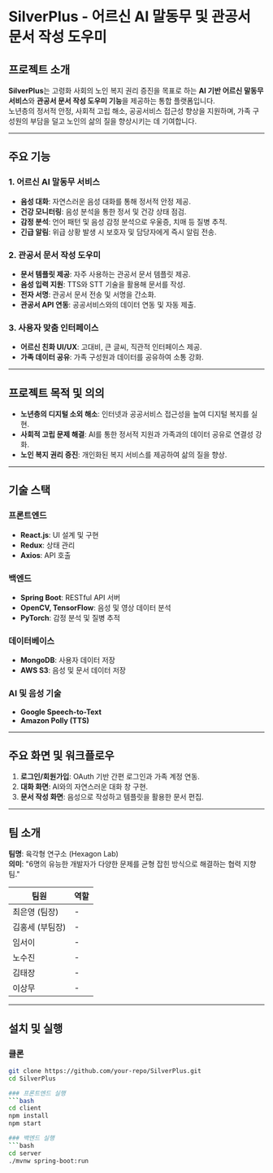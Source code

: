# SilverPlus - 어르신 AI 말동무 및 관공서 문서 작성 도우미
<!-- 로고 이미지를 프로젝트에 추가한 경우 경로를 수정하세요 -->

## 프로젝트 소개
**SilverPlus**는 고령화 사회의 노인 복지 권리 증진을 목표로 하는 **AI 기반 어르신 말동무 서비스**와 **관공서 문서 작성 도우미 기능**을 제공하는 통합 플랫폼입니다.  
노년층의 정서적 안정, 사회적 고립 해소, 공공서비스 접근성 향상을 지원하며, 가족 구성원의 부담을 덜고 노인의 삶의 질을 향상시키는 데 기여합니다.

---

## 주요 기능

### 1. 어르신 AI 말동무 서비스
- **음성 대화**: 자연스러운 음성 대화를 통해 정서적 안정 제공.
- **건강 모니터링**: 음성 분석을 통한 정서 및 건강 상태 점검.
- **감정 분석**: 언어 패턴 및 음성 감정 분석으로 우울증, 치매 등 질병 추적.
- **긴급 알림**: 위급 상황 발생 시 보호자 및 담당자에게 즉시 알림 전송.

### 2. 관공서 문서 작성 도우미
- **문서 템플릿 제공**: 자주 사용하는 관공서 문서 템플릿 제공.
- **음성 입력 지원**: TTS와 STT 기술을 활용해 문서를 작성.
- **전자 서명**: 관공서 문서 전송 및 서명을 간소화.
- **관공서 API 연동**: 공공서비스와의 데이터 연동 및 자동 제출.

### 3. 사용자 맞춤 인터페이스
- **어르신 친화 UI/UX**: 고대비, 큰 글씨, 직관적 인터페이스 제공.
- **가족 데이터 공유**: 가족 구성원과 데이터를 공유하여 소통 강화.

---

## 프로젝트 목적 및 의의
- **노년층의 디지털 소외 해소**: 인터넷과 공공서비스 접근성을 높여 디지털 복지를 실현.
- **사회적 고립 문제 해결**: AI를 통한 정서적 지원과 가족과의 데이터 공유로 연결성 강화.
- **노인 복지 권리 증진**: 개인화된 복지 서비스를 제공하여 삶의 질을 향상.

---

## 기술 스택

### **프론트엔드**
- **React.js**: UI 설계 및 구현
- **Redux**: 상태 관리
- **Axios**: API 호출

### **백엔드**
- **Spring Boot**: RESTful API 서버
- **OpenCV, TensorFlow**: 음성 및 영상 데이터 분석
- **PyTorch**: 감정 분석 및 질병 추적

### **데이터베이스**
- **MongoDB**: 사용자 데이터 저장
- **AWS S3**: 음성 및 문서 데이터 저장

### **AI 및 음성 기술**
- **Google Speech-to-Text**
- **Amazon Polly (TTS)**

---

## 주요 화면 및 워크플로우
1. **로그인/회원가입**: OAuth 기반 간편 로그인과 가족 계정 연동.
2. **대화 화면**: AI와의 자연스러운 대화 창 구현.
3. **문서 작성 화면**: 음성으로 작성하고 템플릿을 활용한 문서 편집.

---

## 팀 소개

**팀명**: 육각형 연구소 (Hexagon Lab)  
**의미**: "6명의 유능한 개발자가 다양한 문제를 균형 잡힌 방식으로 해결하는 협력 지향 팀."

| 팀원        | 역할                           |
|-------------|--------------------------------|
| 최은영 (팀장) | - |
| 김홍세 (부팀장)      | - |
| 임서이      | -  |
| 노수진      | -  |
| 김태장      | -  |
| 이상무      | -  |

---

## 설치 및 실행

### 클론
```bash
git clone https://github.com/your-repo/SilverPlus.git
cd SilverPlus

### 프론트엔드 실행
```bash
cd client
npm install
npm start

### 백엔드 실행
```bash
cd server
./mvnw spring-boot:run
```
